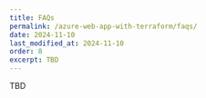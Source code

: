 ```yaml
---
title: FAQs
permalink: /azure-web-app-with-terraform/faqs/
date: 2024-11-10
last_modified_at: 2024-11-10
order: 8
excerpt: TBD
---
```


TBD
